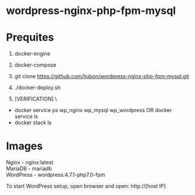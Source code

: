 # wordpress-nginx-php-fpm-mysql

# Prequites
1) docker-engine
2) docker-compose
  
1) git clone https://github.com/ljubon/wordpress-nginx-php-fpm-mysql.git 
2) ./docker-deploy.sh
3) [VERIFICATION] \
  - docker service ps wp_nginx wp_mysql wp_wordpress OR docker service ls
  - docker stack ls

# Images

Nginx - nginx:latest \
MariaDB - mariadb \
WordPress - wordpress:4.7.1-php7.0-fpm 

To start WordPress setup, open browser and open: http://[host IP]
